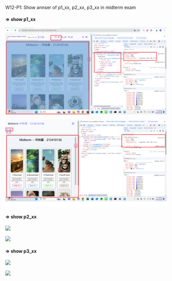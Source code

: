 W12-P1: Show annser of p1_xx, p2_xx, p3_xx in midterm exam
 
#### => show p1_xx
 
![](w12_p1_36.png)
 
![](./w12_p1-2_36.png)
 
#### => show p2_xx
 
![](w12-p1-2.png)
 
![](w12-p1-2-1.png)
 
#### => show p3_xx
 
![](w12-p1-3.png)
 
![](w12-p1-3-1.png)
 